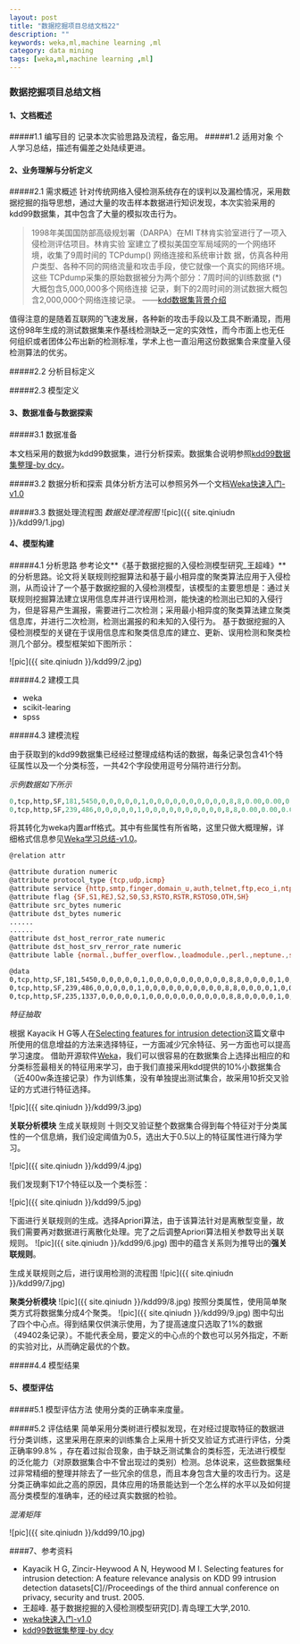 ```yaml
---
layout: post
title: "数据挖掘项目总结文档22"
description: ""
keywords: weka,ml,machine learning ,ml
category: data mining
tags: [weka,ml,machine learning ,ml]
---
```



### 数据挖掘项目总结文档

#### 1、文档概述

#####1.1 编写目的
记录本次实验思路及流程，备忘用。
#####1.2 适用对象
个人学习总结，描述有偏差之处陆续更进。

<!-- more -->



#### 2、业务理解与分析定义

#####2.1 需求概述
针对传统网络入侵检测系统存在的误判以及漏检情况，采用数据挖掘的指导思想，通过大量的攻击样本数据进行知识发现，本次实验采用的kdd99数据集，其中包含了大量的模拟攻击行为。
>1998年美国国防部高级规划署（DARPA）在MI T林肯实验室进行了一项入侵检测评估项目。林肯实验
室建立了模拟美国空军局域网的一个网络环境，收集了9周时间的 TCPdump() 网络连接和系统审计数
据，仿真各种用户类型、各种不同的网络流量和攻击手段，使它就像一个真实的网络环境。这些
TCPdump采集的原始数据被分为两个部分：7周时间的训练数据 (*) 大概包含5,000,000多个网络连接
记录，剩下的2周时间的测试数据大概包含2,000,000个网络连接记录。  ——[kdd数据集背景介绍]()

值得注意的是随着互联网的飞速发展，各种新的攻击手段以及工具不断涌现，而用这份98年生成的测试数据集来作基线检测缺乏一定的实效性，而今市面上也无任何组织或者团体公布出新的检测标准，学术上也一直沿用这份数据集合来度量入侵检测算法的优劣。

#####2.2 分析目标定义


#####2.3 模型定义

#### 3、数据准备与数据探索

#####3.1 数据准备

本文档采用的数据为kdd99数据集，进行分析探索。数据集合说明参照[kdd99数据集整理-by dcy](#)。

#####3.2 数据分析和探索
具体分析方法可以参照另外一个文档[Weka快速入门-v1.0](#)

#####3.3 数据处理流程图
*数据处理流程图*
                                   ![pic]({{ site.qiniudn }}/kdd99/1.jpg)




#### 4、模型构建

#####4.1 分析思路
参考论文**《基于数据挖掘的入侵检测模型研究_王超峰》**的分析思路。论文将关联规则挖掘算法和基于最小相异度的聚类算法应用于入侵检测，从而设计了一个基于数据挖掘的入侵检测模型，该模型的主要思想是：通过关联规则挖掘算法建立误用信息库并进行误用检测，能快速的检测出已知的入侵行为，但是容易产生漏报，需要进行二次检测；采用最小相异度的聚类算法建立聚类信息库，并进行二次检测，检测出漏报的和未知的入侵行为。 基于数据挖掘的入侵检测模型的关键在于误用信息库和聚类信息库的建立、更新、误用检测和聚类检测几个部分。模型框架如下图所示：

![pic]({{ site.qiniudn }}/kdd99/2.jpg)

#####4.2 建模工具
- weka
- scikit-learing
- spss

#####4.3 建模流程

由于获取到的kdd99数据集已经经过整理成结构话的数据，每条记录包含41个特征属性以及一个分类标签，一共42个字段使用逗号分隔符进行分割。

*示例数据如下所示*

```python
0,tcp,http,SF,181,5450,0,0,0,0,0,1,0,0,0,0,0,0,0,0,0,0,8,8,0.00,0.00,0.00,0.00,1.00,0.00,0.00,9,9,1.00,0.00,0.11,0.00,0.00,0.00,0.00,0.00,normal.
0,tcp,http,SF,239,486,0,0,0,0,0,1,0,0,0,0,0,0,0,0,0,0,8,8,0.00,0.00,0.00,0.00,1.00,0.00,0.00,19,19,1.00,0.00,0.05,0.00,0.00,0.00,0.00,0.00,normal.
```

将其转化为weka内置arff格式。其中有些属性有所省略，这里只做大概理解，详细格式信息参见[Weka学习总结-v1.0](#)。

```bash
@relation attr

@attribute duration numeric
@attribute protocol_type {tcp,udp,icmp}
@attribute service {http,smtp,finger,domain_u,auth,telnet,ftp,eco_i,ntp_u,ecr_i,other,private,pop_3,ftp_data,rje,time,mtp,link,remote_job,gopher,ssh,name,whois,domain,login,imap4,daytime,ctf,nntp,shell,IRC,nnsp,http_443,exec,printer,efs,courier,uucp,klogin,kshell,echo,discard,systat,supdup,iso_tsap,hostnames,csnet_ns,pop_2,sunrpc,uucp_path,netbios_ns,netbios_ssn,netbios_dgm,sql_net,vmnet,bgp,Z39_50,ldap,netstat,urh_i,X11,urp_i,pm_dump,tftp_u,tim_i,red_i}
@attribute flag {SF,S1,REJ,S2,S0,S3,RSTO,RSTR,RSTOS0,OTH,SH}
@attribute src_bytes numeric
@attribute dst_bytes numeric
......
......
@attribute dst_host_rerror_rate numeric
@attribute dst_host_srv_rerror_rate numeric
@attribute lable {normal.,buffer_overflow.,loadmodule.,perl.,neptune.,smurf.,guess_passwd.,pod.,teardrop.,portsweep.,ipsweep.,land.,ftp_write.,back.,imap.,satan.,phf.,nmap.,multihop.,warezmaster.,warezclient.,spy.,rootkit.}

@data
0,tcp,http,SF,181,5450,0,0,0,0,0,1,0,0,0,0,0,0,0,0,0,0,8,8,0,0,0,0,1,0,0,9,9,1,0,0.11,0,0,0,0,0,normal.
0,tcp,http,SF,239,486,0,0,0,0,0,1,0,0,0,0,0,0,0,0,0,0,8,8,0,0,0,0,1,0,0,19,19,1,0,0.05,0,0,0,0,0,normal.
0,tcp,http,SF,235,1337,0,0,0,0,0,1,0,0,0,0,0,0,0,0,0,0,8,8,0,0,0,0,1,0,0,29,29,1,0,0.03,0,0,0,0,0,normal.
```


*特征抽取*

根据 Kayacik H G等人在[Selecting features for intrusion detection](http://www.researchgate.net/publication/220919984_Selecting_Features_for_Intrusion_Detection_A_Feature_Relevance_Analysis_on_KDD_99/file/3deec529d20b943102.pdf)这篇文章中所使用的信息增益的方法来选择特征，一方面减少冗余特征、另一方面也可以提高学习速度。
借助开源软件[Weka](http://www.cs.waikato.ac.nz/ml/weka/)，我们可以很容易的在数据集合上选择出相应的和分类标签最相关的特征用来学习，由于我们直接采用kdd提供的10%小数据集合（近400w条连接记录）作为训练集，没有单独提出测试集合，故采用10折交叉验证的方式进行特征选择。

![pic]({{ site.qiniudn }}/kdd99/3.jpg)

**关联分析模块**
生成关联规则
十则交叉验证整个数据集合得到每个特征对于分类属性的一个信息熵，我们设定阈值为0.5，选出大于0.5以上的特征属性进行降为学习。

![pic]({{ site.qiniudn }}/kdd99/4.jpg)


我们发现剩下17个特征以及一个类标签：

![pic]({{ site.qiniudn }}/kdd99/5.jpg)

下面进行关联规则的生成。选择Apriori算法，由于该算法针对是离散型变量，故我们需要再对数据进行离散化处理。完了之后调整Apriori算法相关参数导出关联规则。
![pic]({{ site.qiniudn }}/kdd99/6.jpg)
图中的蕴含关系则为推导出的**强关联规则**。


生成关联规则之后，进行误用检测的流程图 
![pic]({{ site.qiniudn }}/kdd99/7.jpg)
                                   
**聚类分析模块**
                ![pic]({{ site.qiniudn }}/kdd99/8.jpg)
按照分类属性，使用简单聚类方式将数据集分成4个聚类。
![pic]({{ site.qiniudn }}/kdd99/9.jpg)
图中勾出了四个中心点。得到结果仅供演示使用，为了提高速度只选取了1%的数据（49402条记录）。不能代表全局，要定义的中心点的个数也可以另外指定，不断的实验对比，从而确定最优的个数。

#####4.4 模型结果



#### 5、模型评估

#####5.1 模型评估方法
使用分类的正确率来度量。

#####5.2 评估结果
简单采用分类树进行模拟发现，在对经过提取特征的数据进行分类训练，这里采用在原来的训练集合上采用十折交叉验证方式进行评估，分类正确率99.8% ，存在着过拟合现象，由于缺乏测试集合的类标签，无法进行模型的泛化能力（对原数据集合中不曾出现过的类别）检测。总体说来，这些数据集经过非常精细的整理并除去了一些冗余的信息，而且本身包含大量的攻击行为。这是分类正确率如此之高的原因，具体应用的场景能达到一个怎么样的水平以及如何提高分类模型的准确率，还的经过真实数据的检验。


*混淆矩阵*

![pic]({{ site.qiniudn }}/kdd99/10.jpg)


####7、参考资料
- Kayacik H G, Zincir-Heywood A N, Heywood M I. Selecting features for intrusion detection: A feature relevance analysis on KDD 99 intrusion detection datasets[C]//Proceedings of the third annual conference on privacy, security and trust. 2005.
- 王超峰. 基于数据挖掘的入侵检测模型研究[D].青岛理工大学,2010.
- [weka快速入门-v1.0]()
- [kdd99数据集整理-by dcy]()

